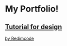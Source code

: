 # My Portfolio!

## [Tutorial for design](https://youtu.be/AKNvTxWOdKw)

[by Bedimcode](https://www.youtube.com/c/Bedimcode)
